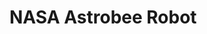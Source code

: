 # NASA Astrobee Robot

<live-code>
<template>
<!--
  Collada model of NASA's Astrobee robot loaded into a space station scene.
  Model from https://github.com/nasa/astrobee_media/tree/master/astrobee_freeflyer/meshes.
-->

<base href="${host}" /><script src="./importmap.js"></script>

<style>
  html,
  body {
    width: 100%;
    height: 100%;
    margin: 0;
    background: #27304d;
  }
  lume-scene {
    touch-action: none;
  }
</style>

<script>
  import('lume/dist/examples/LoadingIcon.js')
</script>

<astrobee-app id="astrobee">

<script type="module">
  import {defineElements, booleanAttribute, Element, element, attribute, html} from 'lume'

  const bodyModelUrl = '/examples/nasa-astrobee-robot/astrobee/body.dae'
  const pmcModelUrl = '/examples/nasa-astrobee-robot/astrobee/pmc.dae'
  const pmcSkinModelUrl = '/examples/nasa-astrobee-robot/astrobee/pmc_skin_.dae'
  const pmcBumperModelUrl = '/examples/nasa-astrobee-robot/astrobee/pmc_bumper.dae'

  // Find more at https://blog.kuula.co/360-images-ruben-frosali
  const lunaStation = '/examples/nasa-astrobee-robot/luna-station.jpg'

  // Registers the LUME elements with their default tag names.
  defineElements()

  // Long live HTML elements!

  element('astrobee-app')((() => {
    class App extends Element {
      constructor() {
        super()

        this.rotationDirection = 1 // clockwise
        this.rotationAmount = 0.2 // degrees

        this.rotationEnabled = true
        this.view = 'free'

        this.astrobee
        this.sceneContainer
        this.loading
        this.models = []
      }

      template = () => html`
        <>
          <loading-icon ref=${el => this.loading = el}></loading-icon>

          <div class="sceneContainer hidden" ref=${el => this.sceneContainer = el}>
            <lume-scene webgl enable-css="false" environment=${() => lunaStation}>
              <lume-element3d align-point="0.5 0.5 0.5">
                <lume-camera-rig
                  ref=${el => this.cameraRig = el}
                  active=${() => this.view === 'free'}
                  vertical-angle="30"
                  min-distance="0.4"
                  max-distance="6"
                  dolly-speed="0.002"
                  distance="2"
                />
                <lume-element3d rotation=${() => [this.view === 'top' ? -90 : 0, 0, 0]}>
                  <lume-perspective-camera ref=${el => this.freeCam = el} active=${() => this.view !== 'free'} position="0 0 0.7" />
                </lume-element3d>
              </lume-element3d>

              <lume-point-light intensity="0.3" align-point="0.5 0.5 0.5" color="#a3ffff" position="0 90 0" />
              <lume-point-light intensity="0.3" align-point="0.5 0.5 0.5" color="#a3ffff" position="0 -90 0" />
              <lume-point-light intensity="0.3" align-point="0.5 0.5 0.5" color="#a3ffff" position="0 0 90" />
              <lume-point-light intensity="0.3" align-point="0.5 0.5 0.5" color="#a3ffff" position="0 0 -90" />
              <lume-point-light intensity="0.3" align-point="0.5 0.5 0.5" color="#a3ffff" position="90 80 0" />
              <lume-point-light intensity="0.3" align-point="0.5 0.5 0.5" color="#a3ffff" position="90 -80 0" />
              <lume-point-light intensity="0.3" align-point="0.5 0.5 0.5" color="#a3ffff" position="-90 80 0" />
              <lume-point-light intensity="0.3" align-point="0.5 0.5 0.5" color="#a3ffff" position="-90 -80 0" />

              <lume-element3d ref=${el => this.astrobee = el} align-point="0.5 0.5 0.5" rotation=${() => this.astrobeeRotation}>
                <lume-collada-model ref=${el => this.models.push(el)} src=${() => bodyModelUrl} />
                <lume-collada-model ref=${el => this.models.push(el)} src=${() => pmcModelUrl} />
                <lume-collada-model ref=${el => this.models.push(el)} src=${() => pmcSkinModelUrl} />
                <lume-collada-model ref=${el => this.models.push(el)} src=${() => pmcBumperModelUrl} />

                <comment style="display:none">The other side.</comment>
                <lume-element3d scale="1 1 -1">
                  <lume-collada-model ref=${el => this.models.push(el)} src=${() => pmcModelUrl} />
                  <lume-collada-model ref=${el => this.models.push(el)} src=${() => pmcSkinModelUrl} />
                  <lume-collada-model ref=${el => this.models.push(el)} src=${() => pmcBumperModelUrl} />
                </lume-element3d>
              </lume-element3d>

              <lume-sphere
                has="basic-material"
                texture=${() => lunaStation}
                color="white"
                align-point="0.5 0.5 0.5"
                mount-point="0.5 0.5 0.5"
                size="100 100 100"
                sidedness="double"
                cast-shadow="false"
                receive-shadow="false"
              />
            </lume-scene>
          </div>

          <div class="ui">
            <fieldset>
              <legend>Rotation</legend>
              <label>
                <input type="checkbox" checked=${() => this.rotationEnabled} onChange=${this.toggleRotation} />&nbsp;
                Enable rotation.
              </label>
              <br />
              <label>
                <input
                  type="checkbox"
                  checked=${() => this.rotationDirection < 0}
                  onChange=${this.toggleRotationDirection}
                />&nbsp;
                Clockwise rotation.
              </label>
            </fieldset>
            <fieldset>
              <legend>View</legend>
              <label>
                <input type="radio" name="side" checked=${() => this.view === 'side'} onChange=${this.changeView} />&nbsp;
                Side view.
              </label>
              <br />
              <label>
                <input type="radio" name="top" checked=${() => this.view === 'top'} onChange=${this.changeView} />&nbsp;
                Top view
              </label>
              <br />
              <label>
                <input type="radio" name="free" checked=${() => this.view === 'free'} onChange=${this.changeView} />&nbsp;
                Free view
              </label>
            </fieldset>
          </div>
        </>
      `

      css = /*css*/ `
        :host {
          width: 100%;
          height: 100%;
        }

        loading-icon {
          --loading-icon-color: 117, 199, 199; /*light teal*/
          position: absolute;
          top: 50%; left: 50%;
          transform: translate(-50%, -50%);
          width: 10px; height: 10px;
        }

        .sceneContainer { width: 100%; height: 100%; }

        .ui {
          position: absolute;
          margin: 15px;
          padding: 10px;
          top: 0;
          left: 0;
          color: white;
          font-family: sans-serif;
          background: rgba(0, 0, 0, 0.6);
          border-radius: 7px;
        }

        fieldset legend {
          color: #75c7c7;
        }
        fieldset {
          border-color: #75c7c7;
          border-radius: 4px;
        }
        fieldset:nth-child(2) legend {
          color: #c595c9;
        }
        fieldset:nth-child(2) {
          border-color: #c595c9;
        }

        .hidden { display: none; }
      `

      astrobeeRotation = (x, y, z, _time) => [
        x,
        y + this.rotationAmount * this.rotationDirection,
        z,
      ]

      toggleRotation = () => {
        this.rotationEnabled = !this.rotationEnabled

        if (this.rotationEnabled) this.astrobee.rotation = this.astrobeeRotation
        else this.astrobee.rotation = () => false // stops rotation
      }

      toggleRotationDirection = () => (this.rotationDirection *= -1)

      changeView = (event) => {
        const input = event.target

        if (input.checked) this.view = input.name
      }

      async connectedCallback() {
        super.connectedCallback()

        const rigCam = this.cameraRig.shadowRoot.querySelector('lume-perspective-camera')
        rigCam.near = this.freeCam.near = 0.1
        rigCam.far = this.freeCam.far = 110

        const promises = []

        for (const model of this.models)
          promises.push(new Promise(resolve => model.on('MODEL_LOAD', resolve)))

        await Promise.all(promises)

        this.sceneContainer.classList.remove('hidden')
        this.loading.remove()
      }
    }

    App.observedAttributes = {
      rotationDirection: attribute.number(1),
      rotationAmount: attribute.number(1),
      rotationEnabled: attribute.boolean(true),
      view: attribute.string('free'),
    }

    return App
  })())
</script>
</template>
</live-code>
